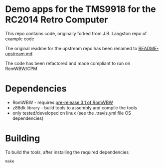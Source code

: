 # Demo apps for the TMS9918 for the RC2014 Retro Computer

This repo contains code, originally forked from J.B. Langston repo of example code

The original readme for the upstream repo has been renamed to [README-upstream.md](README-upstream.md)

The code has been refactored and made compliant to run on RomWBW/CPM

# Dependencies
 * RomWBW - requires [pre-release 3.1 of RomWBW](https://github.com/wwarthen/RomWBW)
 * z88dk library - build tools to assembly and compile the tools
 * only tested/developed on linux (see the .travis.yml file OS dependencies)


# Building
  To build the tools, after installing the required dependencies

  `make`
